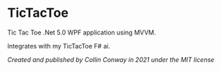 # TicTacToe

Tic Tac Toe .Net 5.0 WPF application using MVVM.

Integrates with my TicTacToe F# ai.

_Created and published by Collin Conway in 2021 under the MIT license_
